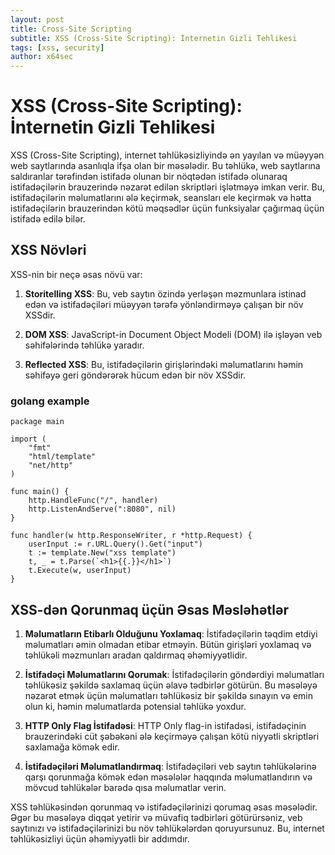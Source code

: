 ```yaml
---
layout: post
title: Cross-Site Scripting
subtitle: XSS (Cross-Site Scripting): İnternetin Gizli Tehlikesi
tags: [xss, security]
author: x64sec
---
```



# XSS (Cross-Site Scripting): İnternetin Gizli Tehlikesi

XSS (Cross-Site Scripting), internet təhlükəsizliyində ən yayılan və müəyyən web saytlarında asanlıqla ifşa olan bir məsələdir. Bu təhlükə, web saytlarına saldıranlar tərəfindən istifadə olunan bir nöqtədən istifadə olunaraq istifadəçilərin brauzerində nəzarət edilən skriptləri işlətməyə imkan verir. Bu, istifadəçilərin məlumatlarını ələ keçirmək, seansları ele keçirmək və hətta istifadəçilərin brauzerindən kötü məqsədlər üçün funksiyalar çağırmaq üçün istifadə edilə bilər.

## XSS Növləri

XSS-nin bir neçə əsas növü var:

1. **Storitelling XSS**: Bu, veb saytın özində yerləşən məzmunlara istinad edən və istifadəçiləri müəyyən tərəfə yönləndirməyə çalışan bir növ XSSdir.
  
2. **DOM XSS**: JavaScript-in Document Object Modeli (DOM) ilə işləyən veb səhifələrində təhlükə yaradır.

3. **Reflected XSS**: Bu, istifadəçilərin girişlərindəki məlumatlarını həmin səhifəyə geri göndərərək hücum edən bir növ XSSdir.

### golang example
```
package main

import (
    "fmt"
    "html/template"
    "net/http"
)

func main() {
    http.HandleFunc("/", handler)
    http.ListenAndServe(":8080", nil)
}

func handler(w http.ResponseWriter, r *http.Request) {
    userInput := r.URL.Query().Get("input")
    t := template.New("xss template")
    t, _ = t.Parse(`<h1>{{.}}</h1>`)
    t.Execute(w, userInput)
}

```

## XSS-dən Qorunmaq üçün Əsas Məsləhətlər

1. **Məlumatların Etibarlı Olduğunu Yoxlamaq**: İstifadəçilərin təqdim etdiyi məlumatları əmin olmadan etibar etməyin. Bütün girişləri yoxlamaq və təhlükəli məzmunları aradan qaldırmaq əhəmiyyətlidir.

2. **İstifadəçi Məlumatlarını Qorumak**: İstifadəçilərin göndərdiyi məlumatları təhlükəsiz şəkildə saxlamaq üçün əlavə tədbirlər götürün. Bu məsələyə nəzarət etmək üçün məlumatları təhlükəsiz bir şəkildə sınayın və emin olun ki, həmin məlumatlarda potensial təhlükə yoxdur.

3. **HTTP Only Flag İstifadəsi**: HTTP Only flag-in istifadəsi, istifadəçinin brauzerindəki cüt şəbəkəni ələ keçirməyə çalışan kötü niyyətli skriptləri saxlamağa kömək edir.

4. **İstifadəçiləri Məlumatlandırmaq**: İstifadəçiləri veb saytın təhlükələrinə qarşı qorunmağa kömək edən məsələlər haqqında məlumatlandırın və mövcud təhlükələr barədə qısa məlumatlar verin.

XSS təhlükəsindən qorunmaq və istifadəçilərinizi qorumaq əsas məsələdir. Əgər bu məsələyə diqqət yetirir və müvafiq tədbirləri götürürsəniz, veb saytınızı və istifadəçilərinizi bu növ təhlükələrdən qoruyursunuz. Bu, internet təhlükəsizliyi üçün əhəmiyyətli bir addımdır.
